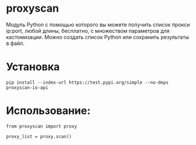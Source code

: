 # proxyscan
Модуль Python с помощью которого вы можете получить список прокси ip:port, любой длины, бесплатно, с множеством параметров для кастомизации.
Можно создать список Python или сохранить результаты в файл.

# Установка

```pip install --index-url https://test.pypi.org/simple --no-deps proxyscan-io-api```

# Использование:

```from proxyscan import proxy```

```proxy_list = proxy.scan()```
